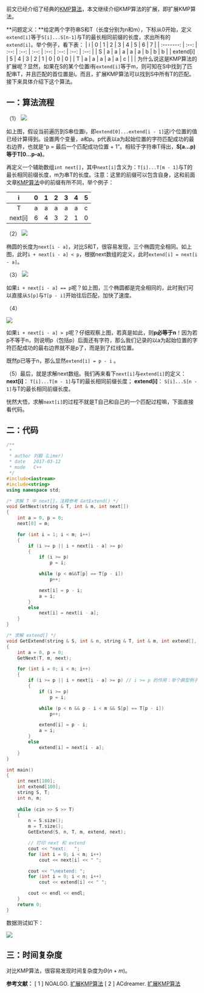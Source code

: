 前文已经介绍了经典的[KMP算法](http://www.61mon.com/index.php/archives/183/)，本文继续介绍KMP算法的扩展，即扩展KMP算法。

**问题定义：**给定两个字符串S和T（长度分别为n和m），下标从0开始，定义`extend[i]`等于`S[i]...S[n-1]`与T的最长相同前缀的长度，求出所有的`extend[i]`。举个例子，看下表：
|     i     |  0   |  1   |  2   |  3   |  4   |  5   |  6   |  7   |
| :-------: | :--: | :--: | :--: | :--: | :--: | :--: | :--: | :--: |
|     S     |  a   |  a   |  a   |  a   |  a   |  b   |  b   |  b   |
| extend[i] |  5   |  4   |  3   |  2   |  1   |  0   |  0   |  0   |
|     T     |  a   |  a   |  a   |  a   |  a   |  c   |      |      |
为什么说这是KMP算法的扩展呢？显然，如果在S的某个位置i有`extend[i]`等于m，则可知在S中找到了匹配串T，并且匹配的首位置是i。而且，扩展KMP算法可以找到S中所有T的匹配。接下来具体介绍下这个算法。


<!--more-->


## 一：算法流程
（1）
![](http://oi0fekpsr.bkt.clouddn.com/%E6%89%A9%E5%B1%95KMP_1.png#mirages-width=760&mirages-height=310&mirages-cdn-type=1)

如上图，假设当前遍历到S串位置i，即`extend[0]...extend[i - 1]`这i个位置的值已经计算得到。设置两个变量，a和p。p代表以a为起始位置的字符匹配成功的最右边界，也就是“p = 最后一个匹配成功位置 + 1”。相较于字符串T得出，**S[a...p)等于T[0...p-a)**。

再定义一个辅助数组`int next[]`，其中`next[i]`含义为：`T[i]...T[m - 1]`与T的最长相同前缀长度，m为串T的长度。注意：这里的前缀可以包含自身，这和前面文章[KMP算法](http://www.61mon.com/index.php/archives/183/)中的前缀有所不同，举个例子：

|    i    |  0   |  1   |  2   |  3   |  4   |  5   |
| :-----: | :--: | :--: | :--: | :--: | :--: | :--: |
|    T    |  a   |  a   |  a   |  a   |  a   |  c   |
| next[i] |  6   |  4   |  3   |  2   |  1   |  0   |

（2）
![](http://oi0fekpsr.bkt.clouddn.com/%E6%89%A9%E5%B1%95KMP_2.png#mirages-width=760&mirages-height=310&mirages-cdn-type=1)

椭圆的长度为`next[i - a]`，对比S和T，很容易发现，三个椭圆完全相同。如上图，此时`i + next[i - a] < p`，根据next数组的定义，此时`extend[i] = next[i - a]`。

（3）
![](http://oi0fekpsr.bkt.clouddn.com/%E6%89%A9%E5%B1%95KMP_4.png#mirages-width=760&mirages-height=310&mirages-cdn-type=1)

如果`i + next[i - a] == p`呢？如上图，三个椭圆都是完全相同的，此时我们可以直接从`S[p]`与`T[p - i]`开始往后匹配，加快了速度。

（4）

![](http://oi0fekpsr.bkt.clouddn.com/%E6%89%A9%E5%B1%95KMP_3.png#mirages-width=760&mirages-height=310&mirages-cdn-type=1)

如果`i + next[i - a] > p`呢？仔细观察上图，若真是如此，则**p必等于n**！因为若p不等于n，则说明p（包括p）后面还有字符，那么我们记录的以a为起始位置的字符匹配成功的最右边界就不是p了，而是到了红线位置。

既然p已等于n，那么显然`extend[i] = p - i` 。

（5）最后，就是求解next数组。我们再来看下`next[i]`与`extend[i]`的定义：
**next[i]**： `T[i]...T[m - 1]`与T的最长相同前缀长度；
**extend[i]**： `S[i]...S[n - 1]`与T的最长相同前缀长度。

恍然大悟，求解`next[i]`的过程不就是T自己和自己的一个匹配过程嘛，下面直接看代码。

## 二：代码
```c++
/**
 *
 * author 刘毅（Limer）
 * date   2017-03-12
 * mode   C++
 */
#include<iostream>
#include<string>
using namespace std;

/* 求解 T 中 next[]，注释参考 GetExtend() */
void GetNext(string & T, int & m, int next[])
{
    int a = 0, p = 0;
    next[0] = m;

    for (int i = 1; i < m; i++)
    {
        if (i >= p || i + next[i - a] >= p)
        {
            if (i >= p)
                p = i;

            while (p < m&&T[p] == T[p - i])
                p++;

            next[i] = p - i;
            a = i;
        }
        else
            next[i] = next[i - a];
    }
}

/* 求解 extend[] */
void GetExtend(string & S, int & n, string & T, int & m, int extend[], int next[])
{
    int a = 0, p = 0;
    GetNext(T, m, next);

    for (int i = 0; i < n; i++)
    {
        if (i >= p || i + next[i - a] >= p) // i >= p 的作用：举个典型例子，S 和 T 无一字符相同
        {
            if (i >= p)
                p = i;

            while (p < n && p - i < m && S[p] == T[p - i])
                p++;

            extend[i] = p - i;
            a = i;
        }
        else
            extend[i] = next[i - a];
    }
}

int main()
{
    int next[100];
    int extend[100];
    string S, T;
    int n, m;
    
    while (cin >> S >> T)
    {
        n = S.size();
        m = T.size();
        GetExtend(S, n, T, m, extend, next);

        // 打印 next 和 extend
        cout << "next:   ";
        for (int i = 0; i < m; i++)
            cout << next[i] << " ";

        cout << "\nextend: ";
        for (int i = 0; i < n; i++)
            cout << extend[i] << " ";

        cout << endl << endl;
    }
    return 0;
}
```

数据测试如下：

![](http://oi0fekpsr.bkt.clouddn.com/%E6%89%A9%E5%B1%95KMP_5.png#mirages-width=386&mirages-height=327&mirages-cdn-type=1)

## 三：时间复杂度

对比KMP算法，很容易发现时间复杂度为$Θ(n+m)$。

**参考文献：**
[ 1 ] NOALGO. [扩展KMP算法](http://noalgo.info/340.html)
[ 2 ] ACdreamer. [扩展KMP算法](http://blog.csdn.net/acdreamers/article/details/8313828)
